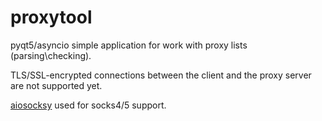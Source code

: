 # proxytool
pyqt5/asyncio simple application for work with proxy lists (parsing\checking).

TLS/SSL-encrypted connections between the client and the proxy server are not supported yet. 

[aiosocksy](https://github.com/romis2012/aiosocksy) used for socks4/5 support.
